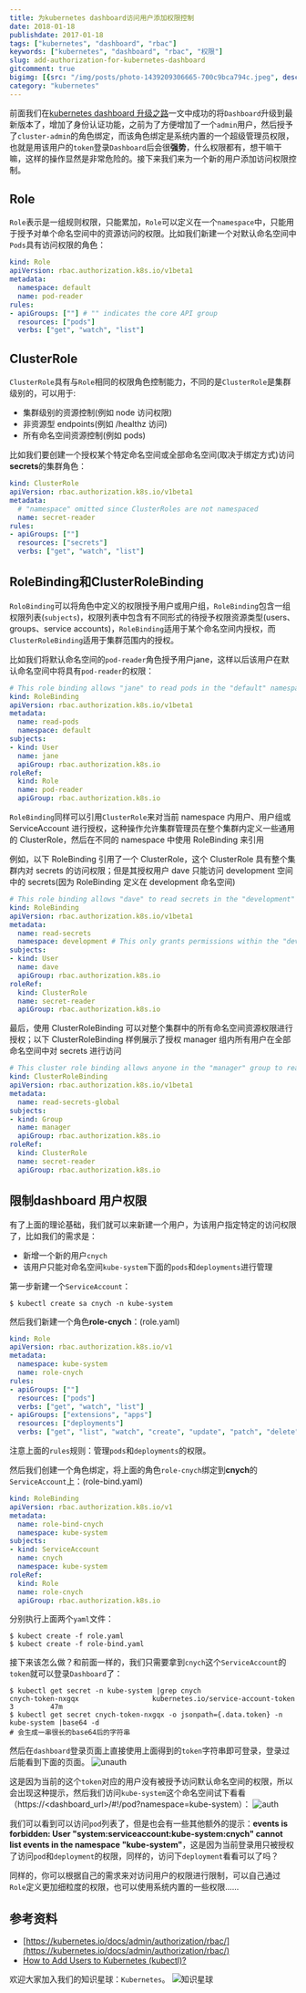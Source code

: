 ```yaml
---
title: 为kubernetes dashboard访问用户添加权限控制
date: 2018-01-18
publishdate: 2017-01-18
tags: ["kubernetes", "dashboard", "rbac"]
keywords: ["kubernetes", "dashboard", "rbac", "权限"]
slug: add-authorization-for-kubernetes-dashboard
gitcomment: true
bigimg: [{src: "/img/posts/photo-1439209306665-700c9bca794c.jpeg", desc: "two boats"}]
category: "kubernetes"
---
```


前面我们在[kubernetes dashboard 升级之路](/post/update-kubernetes-dashboard-more-secure)一文中成功的将`Dashboard`升级到最新版本了，增加了身份认证功能，之前为了方便增加了一个`admin`用户，然后授予了`cluster-admin`的角色绑定，而该角色绑定是系统内置的一个超级管理员权限，也就是用该用户的`token`登录`Dashboard`后会很**强势**，什么权限都有，想干嘛干嘛，这样的操作显然是非常危险的。接下来我们来为一个新的用户添加访问权限控制。

<!--more-->

## Role
`Role`表示是一组规则权限，只能累加，`Role`可以定义在一个`namespace`中，只能用于授予对单个命名空间中的资源访问的权限。比如我们新建一个对默认命名空间中`Pods`具有访问权限的角色：
```yaml
kind: Role
apiVersion: rbac.authorization.k8s.io/v1beta1
metadata:
  namespace: default
  name: pod-reader
rules:
- apiGroups: [""] # "" indicates the core API group
  resources: ["pods"]
  verbs: ["get", "watch", "list"]
```

## ClusterRole
`ClusterRole`具有与`Role`相同的权限角色控制能力，不同的是`ClusterRole`是集群级别的，可以用于:

* 集群级别的资源控制(例如 node 访问权限)
* 非资源型 endpoints(例如 /healthz 访问)
* 所有命名空间资源控制(例如 pods)

比如我们要创建一个授权某个特定命名空间或全部命名空间(取决于绑定方式)访问**secrets**的集群角色：
```yaml
kind: ClusterRole
apiVersion: rbac.authorization.k8s.io/v1beta1
metadata:
  # "namespace" omitted since ClusterRoles are not namespaced
  name: secret-reader
rules:
- apiGroups: [""]
  resources: ["secrets"]
  verbs: ["get", "watch", "list"]
```

## RoleBinding和ClusterRoleBinding
`RoloBinding`可以将角色中定义的权限授予用户或用户组，`RoleBinding`包含一组权限列表(`subjects`)，权限列表中包含有不同形式的待授予权限资源类型(users、groups、service accounts)，`RoleBinding`适用于某个命名空间内授权，而 `ClusterRoleBinding`适用于集群范围内的授权。

比如我们将默认命名空间的`pod-reader`角色授予用户jane，这样以后该用户在默认命名空间中将具有`pod-reader`的权限：
```yaml
# This role binding allows "jane" to read pods in the "default" namespace.
kind: RoleBinding
apiVersion: rbac.authorization.k8s.io/v1beta1
metadata:
  name: read-pods
  namespace: default
subjects:
- kind: User
  name: jane
  apiGroup: rbac.authorization.k8s.io
roleRef:
  kind: Role
  name: pod-reader
  apiGroup: rbac.authorization.k8s.io
```

`RoleBinding`同样可以引用`ClusterRole`来对当前 namespace 内用户、用户组或 ServiceAccount 进行授权，这种操作允许集群管理员在整个集群内定义一些通用的 ClusterRole，然后在不同的 namespace 中使用 RoleBinding 来引用

例如，以下 RoleBinding 引用了一个 ClusterRole，这个 ClusterRole 具有整个集群内对 secrets 的访问权限；但是其授权用户 dave 只能访问 development 空间中的 secrets(因为 RoleBinding 定义在 development 命名空间)
```yaml
# This role binding allows "dave" to read secrets in the "development" namespace.
kind: RoleBinding
apiVersion: rbac.authorization.k8s.io/v1beta1
metadata:
  name: read-secrets
  namespace: development # This only grants permissions within the "development" namespace.
subjects:
- kind: User
  name: dave
  apiGroup: rbac.authorization.k8s.io
roleRef:
  kind: ClusterRole
  name: secret-reader
  apiGroup: rbac.authorization.k8s.io
```

最后，使用 ClusterRoleBinding 可以对整个集群中的所有命名空间资源权限进行授权；以下 ClusterRoleBinding 样例展示了授权 manager 组内所有用户在全部命名空间中对 secrets 进行访问
```yaml
# This cluster role binding allows anyone in the "manager" group to read secrets in any namespace.
kind: ClusterRoleBinding
apiVersion: rbac.authorization.k8s.io/v1beta1
metadata:
  name: read-secrets-global
subjects:
- kind: Group
  name: manager
  apiGroup: rbac.authorization.k8s.io
roleRef:
  kind: ClusterRole
  name: secret-reader
  apiGroup: rbac.authorization.k8s.io
```

## 限制dashboard 用户权限
有了上面的理论基础，我们就可以来新建一个用户，为该用户指定特定的访问权限了，比如我们的需求是：

* 新增一个新的用户`cnych`
* 该用户只能对命名空间`kube-system`下面的`pods`和`deployments`进行管理

第一步新建一个`ServiceAccount`：
```shell
$ kubectl create sa cnych -n kube-system
```

然后我们新建一个角色**role-cnych**：(role.yaml)
```yaml
kind: Role
apiVersion: rbac.authorization.k8s.io/v1
metadata:
  namespace: kube-system
  name: role-cnych
rules:
- apiGroups: [""]
  resources: ["pods"]
  verbs: ["get", "watch", "list"]
- apiGroups: ["extensions", "apps"]
  resources: ["deployments"]
  verbs: ["get", "list", "watch", "create", "update", "patch", "delete"]
```
注意上面的`rules`规则：管理`pods`和`deployments`的权限。

然后我们创建一个角色绑定，将上面的角色`role-cnych`绑定到**cnych**的`ServiceAccount`上：(role-bind.yaml)
```yaml
kind: RoleBinding
apiVersion: rbac.authorization.k8s.io/v1
metadata:
  name: role-bind-cnych
  namespace: kube-system
subjects:
- kind: ServiceAccount
  name: cnych
  namespace: kube-system
roleRef:
  kind: Role
  name: role-cnych
  apiGroup: rbac.authorization.k8s.io
```

分别执行上面两个`yaml`文件：
```shell
$ kubect create -f role.yaml
$ kubect create -f role-bind.yaml
```

接下来该怎么做？和前面一样的，我们只需要拿到`cnych`这个`ServiceAccount`的`token`就可以登录`Dashboard`了：
```shell
$ kubectl get secret -n kube-system |grep cnych
cnych-token-nxgqx                  kubernetes.io/service-account-token   3         47m
$ kubectl get secret cnych-token-nxgqx -o jsonpath={.data.token} -n kube-system |base64 -d
# 会生成一串很长的base64后的字符串
```

然后在`dashboard`登录页面上直接使用上面得到的`token`字符串即可登录，登录过后能看到下面的页面。
![unauth](/img/posts/WX20171113-112007.png)

这是因为当前的这个`token`对应的用户没有被授予访问默认命名空间的权限，所以会出现这种提示，然后我们访问`kube-system`这个命名空间试下看看（https://<dashboard_url>/#!/pod?namespace=kube-system）：
![auth](/img/posts/WX20180118-150156.png)

我们可以看到可以访问`pod`列表了，但是也会有一些其他额外的提示：**events is forbidden: User "system:serviceaccount:kube-system:cnych" cannot list events in the namespace "kube-system"**，这是因为当前登录用只被授权了访问`pod`和`deployment`的权限，同样的，访问下`deployment`看看可以了吗？

同样的，你可以根据自己的需求来对访问用户的权限进行限制，可以自己通过`Role`定义更加细粒度的权限，也可以使用系统内置的一些权限......

## 参考资料

* [https://kubernetes.io/docs/admin/authorization/rbac/](https://kubernetes.io/docs/admin/authorization/rbac/)
* [How to Add Users to Kubernetes (kubectl)?](https://stackoverflow.com/questions/42170380/how-to-add-users-to-kubernetes-kubectl)

欢迎大家加入我们的知识星球：`Kubernetes`。
![知识星球](/img/xq.png)

<!--adsense-self-->
